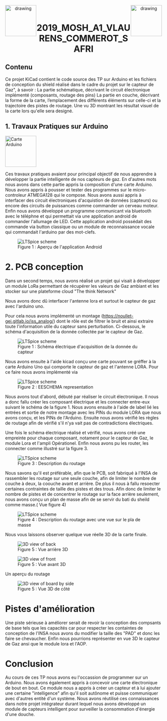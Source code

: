 
 <header>
 <img src="./logoINSA.png" alt="drawing" width="100" style="float:left"/>
 <img src="./LogoISS.png" alt="drawing" width="100" style="float:right"/>
 </header>
 <h1 style="text-align:center" >2019_MOSH_A1_VLAURENS_COMMEROT_SAFRI</h1>

 ## Contenu

Ce projet KiCad contient le code source des TP sur Arduino et les fichiers de conception du shield réalisé dans le cadre du projet sur le capteur de Gaz", à savoir :
    La partie schématique, décrivant le circuit électronique implémenté (composants, routage des pins)
    La partie en couche, décrivant la forme de la carte, l’emplacement des différents éléments sur celle-ci et la trajectoire des pistes de routage.
    Une vu 3D montrant les résultat visuel de la carte lors qu'elle sera designé.


## 1. Travaux Pratiques sur Arduino
<img class="image" src="./images/index.jpeg" alt="Carte Arduino" width="100"/>

Ces travaux pratiques avaient pour principal objectif de nous apprendre à développer la partie intelligente de nos capteurs de gaz. En d'autres mots nous avons dans cette partie appris la composition d'une carte Arduino. Nous avons appris à pousser et tester des programmes sur le micro-controleur ATMEGA128 qui le compose.
Nous avons aussi appris à interfacer des circuit électroniques d'acquistion de données (capteurs) ou encore des circuits de puissances comme commander un cerveau moteur. 
Enfin nous avons développé un programme communicant via bluetooth avec le téléphne et qui permettait via une application android de commander l'allumage de LED.
Cette application android possédait des commande via button classique ou un module de reconnaissance vocale qui commandait l'arduino par des mot-clefs.


<figure class="image">
  <img src="./images/CaptureAPKAndroidMosh.png" alt="LTSpice scheme">
  <figcaption>Figure 1 : Aperçu de l'application Android</figcaption>
</figure>




# 2. PCB conception 

Dans un second temps, nous avons réalisé un projet qui visait à développer un module LoRa permettant de récupérer les valeurs de Gaz ambiant et les stocker sur une plateforme cloud "The think Network"

Nous avons donc dû interfacer l'antenne lora et surtout le capteur de gaz avec l'arduino uno.

Pour cela nous avons implémenté un montage (https://noullet-gei.gitlab.io/iss_analog/) dont le rôle est de filtrer le bruit et ainsi extraire toute l'information utile du capteur sans perturbation. Ci-dessous, le schéma d'acquisition de la donnée collectée par le capteur de Gaz.

<figure class="image">
  <img src="./images/schemaGazElectric.png" alt="LTSpice scheme">
  <figcaption>Figure 1 : Schéma électrique d'acquisition de la donnée du capteur</figcaption>
</figure>


Nous avons ensuite à l'aide kicad conçu une carte pouvant se gréffer à la carte Arduino Uno qui comporte le capteur de gaz et l'antenne LORA.
Pour ce faire nous avons implémenté via

<figure class="image">
  <img src="./images/kicadElecScheme.png" alt="LTSpice scheme">
  <figcaption>Figure 2 : EESCHEMA representation</figcaption>
</figure>
Nous avons tout d'abord, débuté par réaliser le circuit électronique. Il nous a donc fallu créer les composant électrique et les connecter entre-eux suivant le schéma de la figure 1.
Nous avons ensuite à l'aide de label lié les entrées et sortie de notre montage avec les PINs du module LORA que nous avons conçu, et les PINs de l'Arduino.
Ensuite nous avons vérifié les règles de routage afin de vérifié s'il n'ya vait pas de contradictions électriques.

Une fois le schéma électrique réalisé et vérifié, nous avons créé une empreinte pour chaque composant, notament pour le capteur de Gaz, le module Lora et l'ampli Opérationel. 
Enfin nous avons pu les router, les connecter comme illustré sur la figure 3.

<figure class="image">
  <img src="./images/routage.png" alt="LTSpice scheme">
  <figcaption>Figure 3 : Description du routage</figcaption>
</figure>

Nous savons qu'il est préférable, afin que le PCB, soit fabriqué à l'INSA de rassembler les routage sur une seule couche, afin de limiter le nombre de couche à deux, la coouche avant et arrière. De plus il nous à fallu resoecter certaines contraintes de taille des pistes et des trous. 
Afin donc de limiter le nombre de pistes et de concentrer le routage sur la face arrière seulement, nous avons conçu un plan de masse afin de se servir du bati du sheild comme masse.( Vue figure 4)
<figure class="image">
  <img src="./images/plan_de_masse.png" alt="LTSpice scheme">
  <figcaption>Figure 4 : Description du routage avec une vue sur le pla de masse</figcaption>
</figure>

Nous vous laissons observer quelque vue réelle 3D de la carte finale.
<figure class="image">
  <img src="./images/3dBack.png" alt="3D view of back">
  <figcaption>Figure 5 : Vue arrière 3D</figcaption>
</figure>

<figure class="image">
  <img src="./images/3dFront.png" alt="3D view of front">
  <figcaption>Figure 5 : Vue avant 3D </figcaption>
</figure>

Un aperçu du routage

<figure class="image">
  <img src="./images/3dSide.png" alt="3D view of board by side">
  <figcaption>Figure 5 : Vue 3D de côté</figcaption>
</figure>


# Pistes d'amélioration

Une piste sérieuse à améliorer serait de revoir la conception des compsants de base tels que les capacités car pour respecter les containtes de conception de l'INSA nous avons du modifier la taille des "PAD" et donc les faire se chevaucher.
Enfin nous pourrions représenter en vue 3D le capteur de Gaz ansi que le module lora et l'AOP.

# Conclusion

Au cours de ces TP nous avons eu l'occassion de programmer sur un Arduino.
Nous avons également appris à concevoir une carte électronique de bout en bout.
Ce module nous a appris à créer un capteur et à lui ajouter une certaine "intelligence" afin qu'il soit autônome
et puisse communiquer avec d'autres entité d'un système.
Nous avons réutilisé ces connaissances dans notre projet intégrateur durant lequel nous avons développé un module de capteurs intelligent pour surveiller la consommation d'énergie d'une douche.
